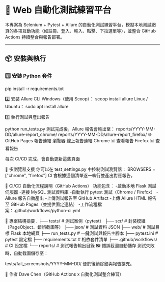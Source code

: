# 🧪 Web 自動化測試練習平台

本專案為 Selenium + Pytest + Allure 的自動化測試練習平台，模擬本地測試網頁的各項互動功能（如註冊、登入、輸入、點擊、下拉選單等），並整合 GitHub Actions 持續整合與報告部署。

---

## 📦 安裝與執行

### 1️⃣ 安裝 Python 套件

pip install -r requirements.txt

2️⃣ 安裝 Allure CLI
Windows（使用 Scoop）：
scoop install allure
Linux / Ubuntu：
sudo apt install allure

3️⃣ 執行測試與產出報告

python run_tests.py
測試完成後，Allure 報告會輸出至：
reports/YYYY-MM-DD/allure-report_chrome/
reports/YYYY-MM-DD/allure-report_firefox/
🌐 GitHub Pages 報告連結
瀏覽器 線上報告連結
Chrome 📊 查看報告
Firefox 📊 查看報告

每次 CI/CD 完成，會自動更新這些頁面

🧪 多瀏覽器支援
你可以在 test_settings.py 中控制測試瀏覽器：
BROWSERS = ["chrome", "firefox"]
CI 會根據這個清單逐一執行並產出對應報告。

🔁 CI/CD 自動化流程說明（GitHub Actions）
功能包含： -啟動本地 Flask 測試伺服器 -連接 MySQL 測試資料庫 -自動執行 pytest 測試（Chrome / Firefox）
-Allure 報告自動產出 -上傳測試報告至 GitHub Artifact -上傳 Allure HTML 報告至 GitHub Pages（並提供固定連結） -工作流程檔案：.github/workflows/python-ci.yml

📂 專案結構摘要
.
├── tests/ # 測試案例（pytest）
├── scr/ # 封裝模組（PageObject、錯誤截圖等）
├── json/ # 測試資料 JSON
├── web/ # 測試目標 Flask 本地網頁
├── run_tests.py # 一鍵測試與報告主腳本
├── pytest.ini # pytest 設定檔
├── requirements.txt # 相依套件清單
├── .github/workflows/ # CI 設定檔
└── reports/ # 測試報告輸出目錄
🖼️ 錯誤截圖自動儲存
測試失敗時，自動截圖儲存至：

tests/fail_screenshots/YYYY-MM-DD/
便於後續除錯與報告擴充。

👤 作者
Dave Chen（GitHub Actions x 自動化測試整合練習）

```

```

